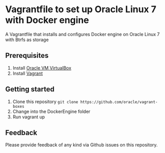 # Vagrantfile to set up Oracle Linux 7 with Docker engine
A Vagrantfile that installs and configures Docker engine on Oracle Linux 7 with Btrfs as storage 

## Prerequisites
1. Install [Oracle VM VirtualBox](https://www.virtualbox.org/wiki/Downloads)
2. Install [Vagrant](https://vagrantup.com/)

## Getting started
1. Clone this repository `git clone https://github.com/oracle/vagrant-boxes`
2. Change into the DockerEngine folder
3. Run vagrant up

## Feedback
Please provide feedback of any kind via Github issues on this repository.
